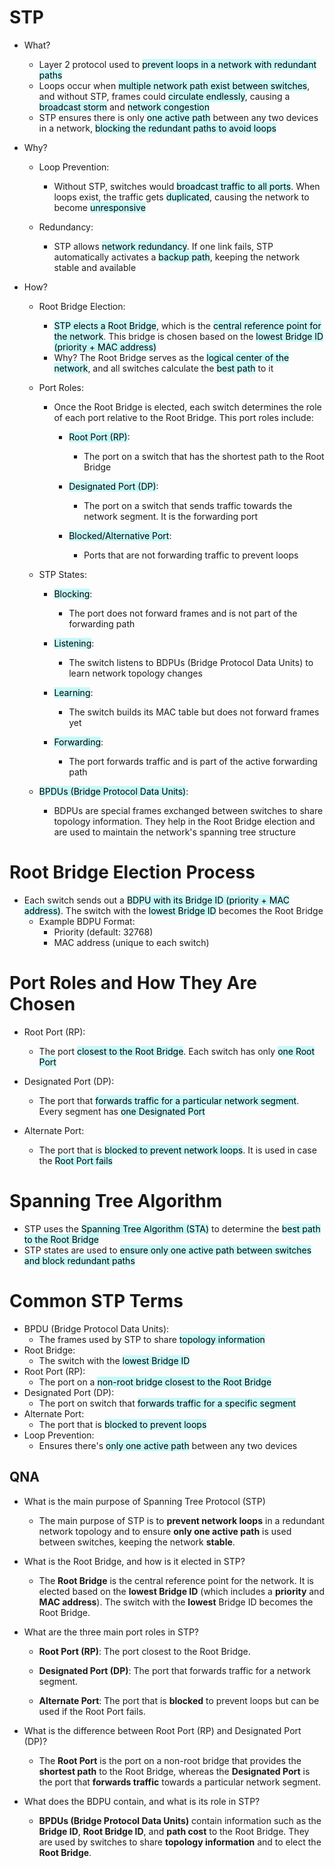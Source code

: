 # STP
- What?
	- Layer 2 protocol used to <mark style="background: #ABF7F7A6;">prevent loops in a network with redundant paths</mark>
	- Loops occur when <mark style="background: #ABF7F7A6;">multiple network path exist between switches</mark>, and without STP, frames could <mark style="background: #ABF7F7A6;">circulate endlessly</mark>, causing a <mark style="background: #ABF7F7A6;">broadcast storm</mark> and <mark style="background: #ABF7F7A6;">network congestion</mark>
	- STP ensures there is only <mark style="background: #ABF7F7A6;">one active path</mark> between any two devices in a network, <mark style="background: #ABF7F7A6;">blocking the redundant paths to avoid loops</mark>
- Why?
	- Loop Prevention:
		- Without STP, switches would <mark style="background: #ABF7F7A6;">broadcast traffic to all ports</mark>. When loops exist, the traffic gets <mark style="background: #ABF7F7A6;">duplicated</mark>, causing the network to become <mark style="background: #ABF7F7A6;">unresponsive</mark>
		
	- Redundancy:
		- STP allows <mark style="background: #ABF7F7A6;">network redundancy</mark>. If one link fails, STP automatically activates a <mark style="background: #ABF7F7A6;">backup path</mark>, keeping the network stable and available
		
- How?
	- Root Bridge Election:
		- <mark style="background: #ABF7F7A6;">STP elects a Root Bridge</mark>, which is the <mark style="background: #ABF7F7A6;">central reference point for the network</mark>. This bridge is chosen based on the <mark style="background: #ABF7F7A6;">lowest Bridge ID (priority + MAC address)</mark>
		- Why? The Root Bridge serves as the <mark style="background: #ABF7F7A6;">logical center of the network</mark>, and all switches calculate the <mark style="background: #ABF7F7A6;">best path</mark> to it
		
	- Port Roles:
		- Once the Root Bridge is elected, each switch determines the role of each port relative to the Root Bridge. This port roles include:
			- <mark style="background: #ABF7F7A6;">Root Port (RP)</mark>:
				- The port on a switch that has the shortest path to the Root Bridge
				
			- <mark style="background: #ABF7F7A6;">Designated Port (DP)</mark>:
				- The port on a switch that sends traffic towards the network segment. It is the forwarding port
				
			- <mark style="background: #ABF7F7A6;">Blocked/Alternative Port</mark>:
				- Ports that are not forwarding traffic to prevent loops
				
	- STP States:
		- <mark style="background: #ABF7F7A6;">Blocking</mark>:
			- The port does not forward frames and is not part of the forwarding path
			
		- <mark style="background: #ABF7F7A6;">Listening</mark>:
			- The switch listens to BDPUs (Bridge Protocol Data Units) to learn network topology changes
			
		- <mark style="background: #ABF7F7A6;">Learning</mark>:
			- The switch builds its MAC table but does not forward frames yet
			
		- <mark style="background: #ABF7F7A6;">Forwarding</mark>:
			- The port forwards traffic and is part of the active forwarding path
			
	- <mark style="background: #ABF7F7A6;">BPDUs (Bridge Protocol Data Units)</mark>:
		- BDPUs are special frames exchanged between switches to share topology information. They help in the Root Bridge election and are used to maintain the network's spanning tree structure

# Root Bridge Election Process
- Each switch sends out a <mark style="background: #ABF7F7A6;">BDPU with its Bridge ID (priority + MAC address)</mark>. The switch with the <mark style="background: #ABF7F7A6;">lowest Bridge ID</mark> becomes the Root Bridge
	- Example BDPU Format:
		- Priority (default: 32768)
		- MAC address (unique to each switch)

# Port Roles and How They Are Chosen
- Root Port (RP):
	- The port <mark style="background: #ABF7F7A6;">closest to the Root Bridge</mark>. Each switch has only <mark style="background: #ABF7F7A6;">one Root Port</mark>
	
- Designated Port (DP):
	- The port that <mark style="background: #ABF7F7A6;">forwards traffic for a particular network segment</mark>. Every segment has <mark style="background: #ABF7F7A6;">one Designated Port</mark>
	
- Alternate Port:
	- The port that is <mark style="background: #ABF7F7A6;">blocked to prevent network loops</mark>. It is used in case the <mark style="background: #ABF7F7A6;">Root Port fails</mark>

# Spanning Tree Algorithm
- STP uses the <mark style="background: #ABF7F7A6;">Spanning Tree Algorithm (STA)</mark> to determine the <mark style="background: #ABF7F7A6;">best path to the Root Bridge</mark>
- STP states are used to <mark style="background: #ABF7F7A6;">ensure only one active path between switches and block redundant paths</mark>

# Common STP Terms
- BPDU (Bridge Protocol Data Units):
	- The frames used by STP to share <mark style="background: #ABF7F7A6;">topology information</mark>
- Root Bridge:
	- The switch with the <mark style="background: #ABF7F7A6;">lowest Bridge ID</mark>
- Root Port (RP):
	- The port on a <mark style="background: #ABF7F7A6;">non-root bridge closest to the Root Bridge</mark>
- Designated Port (DP):
	- The port on switch that <mark style="background: #ABF7F7A6;">forwards traffic for a specific segment</mark>
- Alternate Port:
	- The port that is <mark style="background: #ABF7F7A6;">blocked to prevent loops</mark>
- Loop Prevention:
	- Ensures there's <mark style="background: #ABF7F7A6;">only one active path</mark> between any two devices

## QNA
- What is the main purpose of Spanning Tree Protocol (STP)
	- The main purpose of STP is to **prevent network loops** in a redundant network topology and to ensure **only one active path** is used between switches, keeping the network **stable**.
	
- What is the Root Bridge, and how is it elected in STP?
	- The **Root Bridge** is the central reference point for the network. It is elected based on the **lowest Bridge ID** (which includes a **priority** and **MAC address**). The switch with the **lowest** Bridge ID becomes the Root Bridge.
	
- What are the three main port roles in STP?
	- **Root Port (RP)**: The port closest to the Root Bridge.
    
	- **Designated Port (DP)**: The port that forwards traffic for a network segment.
    
	- **Alternate Port**: The port that is **blocked** to prevent loops but can be used if the Root Port fails.
	
- What is the difference between Root Port (RP) and Designated Port (DP)?
	- The **Root Port** is the port on a non-root bridge that provides the **shortest path** to the Root Bridge, whereas the **Designated Port** is the port that **forwards traffic** towards a particular network segment.
	
- What does the BDPU contain, and what is its role in STP?
	-  **BPDUs (Bridge Protocol Data Units)** contain information such as the **Bridge ID**, **Root Bridge ID**, and **path cost** to the Root Bridge. They are used by switches to share **topology information** and to elect the **Root Bridge**.